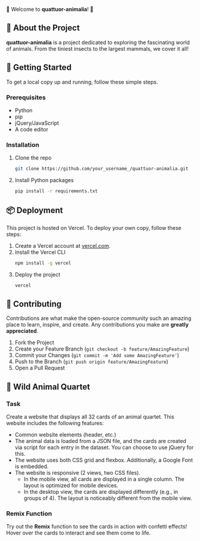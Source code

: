 🌟 Welcome to **quattuor-animalia**! 🌟

## 🐾 About the Project
**quattuor-animalia** is a project dedicated to exploring the fascinating world of animals. From the tiniest insects to the largest mammals, we cover it all!

## 🚀 Getting Started
To get a local copy up and running, follow these simple steps.

### Prerequisites
- Python
- pip
- jQuery/JavaScript
- A code editor

### Installation
1. Clone the repo
    ```sh
    git clone https://github.com/your_username_/quattuor-animalia.git
    ```
2. Install Python packages
    ```sh
    pip install -r requirements.txt
    ```

## 📦 Deployment
This project is hosted on Vercel. To deploy your own copy, follow these steps:

1. Create a Vercel account at [vercel.com](https://vercel.com).
2. Install the Vercel CLI
    ```sh
    npm install -g vercel
    ```
3. Deploy the project
    ```sh
    vercel
    ```

## 🤝 Contributing
Contributions are what make the open-source community such an amazing place to learn, inspire, and create. Any contributions you make are **greatly appreciated**.

1. Fork the Project
2. Create your Feature Branch (`git checkout -b feature/AmazingFeature`)
3. Commit your Changes (`git commit -m 'Add some AmazingFeature'`)
4. Push to the Branch (`git push origin feature/AmazingFeature`)
5. Open a Pull Request

## 🦧 Wild Animal Quartet
### Task
Create a website that displays all 32 cards of an animal quartet. This website includes the following features:
- Common website elements (header, etc.)
- The animal data is loaded from a JSON file, and the cards are created via script for each entry in the dataset. You can choose to use jQuery for this.
- The website uses both CSS grid and flexbox. Additionally, a Google Font is embedded.
- The website is responsive (2 views, two CSS files).
  - In the mobile view, all cards are displayed in a single column. The layout is optimized for mobile devices.
  - In the desktop view, the cards are displayed differently (e.g., in groups of 4). The layout is noticeably different from the mobile view.

### Remix Function
Try out the **Remix** function to see the cards in action with confetti effects! Hover over the cards to interact and see them come to life.

